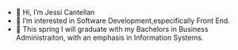 - 👋 Hi, I’m Jessi Cantellan
- 👀 I’m interested in Software Development,especifically Front End. 
- 🌱 This spring I will graduate with my Bachelors in Business Administraiton, with an emphasis in Information Systems.

<!---
CantellanJess/CantellanJess is a ✨ special ✨ repository because its `README.md` (this file) appears on your GitHub profile.
You can click the Preview link to take a look at your changes.
--->
